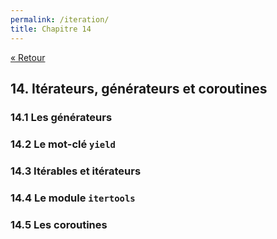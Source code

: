 ```yaml
---
permalink: /iteration/
title: Chapitre 14
---
```


[« Retour](/python/contents)

## 14. Itérateurs, générateurs et coroutines

### 14.1 Les générateurs

### 14.2 Le mot-clé `yield`

### 14.3 Itérables et itérateurs

### 14.4 Le module `itertools`

### 14.5 Les coroutines
